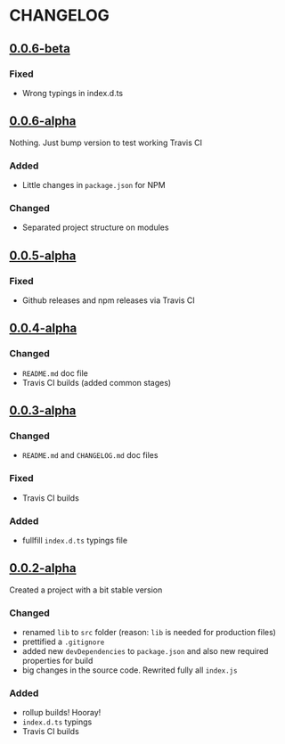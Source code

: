 # CHANGELOG

<!-- TEMPLATE OF NEW VERSION -->

<!-- 
## [VERSION](https://github.com/acacode/react-stonex/releases/tag/VERSION)

### Changed
### Fixed
### Added
### Removed
 -->

## [0.0.6-beta](https://github.com/acacode/react-stonex/releases/tag/0.0.6-beta) 

### Fixed
- Wrong typings in index.d.ts

## [0.0.6-alpha](https://github.com/acacode/react-stonex/releases/tag/0.0.6-alpha)
Nothing. Just bump version to test working Travis CI  

### Added
- Little changes in `package.json` for NPM  

### Changed
- Separated project structure on modules

## [0.0.5-alpha](https://github.com/acacode/react-stonex/releases/tag/0.0.5-alpha)

### Fixed
- Github releases and npm releases via Travis CI

## [0.0.4-alpha](https://github.com/acacode/react-stonex/releases/tag/0.0.4-alpha)

### Changed
- `README.md` doc file
- Travis CI builds (added common stages)


## [0.0.3-alpha](https://github.com/acacode/react-stonex/releases/tag/0.0.3-alpha)

### Changed
- `README.md` and `CHANGELOG.md` doc files
### Fixed
- Travis CI builds
### Added
- fullfill `index.d.ts` typings file  


## [0.0.2-alpha](https://github.com/acacode/react-stonex/releases/tag/0.0.2-alpha)

Created a project with a bit stable version


### Changed  
- renamed `lib` to `src` folder (reason: `lib` is needed for production files)  
- prettified a `.gitignore`
- added new `devDependencies` to `package.json` and also new required properties for build
- big changes in the source code. Rewrited fully all `index.js`

### Added  
- rollup builds! Hooray!
- `index.d.ts` typings
- Travis CI builds
